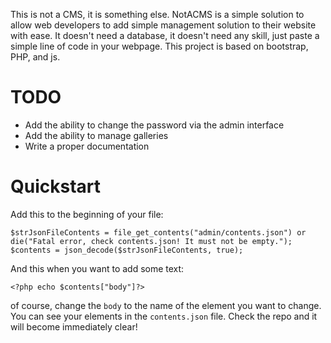  This is not a CMS, it is something else.
 NotACMS is a simple solution to allow web developers to add simple management solution to their website with ease. It doesn't need a database, it doesn't need any skill, just paste a simple line of code in your webpage.
 This project is based on bootstrap, PHP, and js.
# TODO
- Add the ability to change the password via the admin interface
- Add the ability to manage galleries
- Write a proper documentation
# Quickstart
Add this to the beginning of your file:
``` 
$strJsonFileContents = file_get_contents("admin/contents.json") or die("Fatal error, check contents.json! It must not be empty.");
$contents = json_decode($strJsonFileContents, true); 
```
And this when you want to add some text:
```
<?php echo $contents["body"]?>
```
of course, change the `body` to the name of the element you want to change. You can see your elements in the `contents.json` file.
Check the repo and it will become immediately clear!
